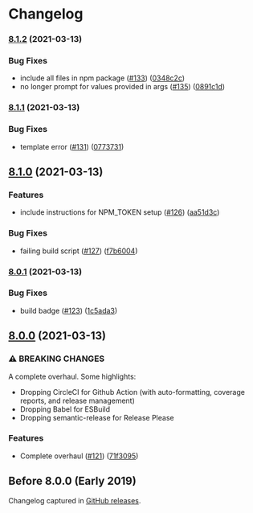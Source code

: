 # Changelog

<!-- markdownlint-disable -->

### [8.1.2](https://www.github.com/iamturns/create-exposed-app/compare/v8.1.1...v8.1.2) (2021-03-13)

### Bug Fixes

- include all files in npm package ([#133](https://www.github.com/iamturns/create-exposed-app/issues/133)) ([0348c2c](https://www.github.com/iamturns/create-exposed-app/commit/0348c2c49c01527f6ad7db118a4bc099c29fd902))
- no longer prompt for values provided in args ([#135](https://www.github.com/iamturns/create-exposed-app/issues/135)) ([0891c1d](https://www.github.com/iamturns/create-exposed-app/commit/0891c1dfb3a2ca7da27c64a28158bb0020011479))

### [8.1.1](https://www.github.com/iamturns/create-exposed-app/compare/v8.1.0...v8.1.1) (2021-03-13)

### Bug Fixes

- template error ([#131](https://www.github.com/iamturns/create-exposed-app/issues/131)) ([0773731](https://www.github.com/iamturns/create-exposed-app/commit/0773731fde6903891eedab6adb11474592aa7b32))

## [8.1.0](https://www.github.com/iamturns/create-exposed-app/compare/v8.0.1...v8.1.0) (2021-03-13)

### Features

- include instructions for NPM_TOKEN setup ([#126](https://www.github.com/iamturns/create-exposed-app/issues/126)) ([aa51d3c](https://www.github.com/iamturns/create-exposed-app/commit/aa51d3cb7641eed6ea39487f570d39de256988fa))

### Bug Fixes

- failing build script ([#127](https://www.github.com/iamturns/create-exposed-app/issues/127)) ([f7b6004](https://www.github.com/iamturns/create-exposed-app/commit/f7b60044c860854a916df0141f6ba96086d0f375))

### [8.0.1](https://www.github.com/iamturns/create-exposed-app/compare/v8.0.0...v8.0.1) (2021-03-13)

### Bug Fixes

- build badge ([#123](https://www.github.com/iamturns/create-exposed-app/issues/123)) ([1c5ada3](https://www.github.com/iamturns/create-exposed-app/commit/1c5ada36509579bb907ad725a497f0d3008b81e2))

## [8.0.0](https://www.github.com/iamturns/create-exposed-app/compare/v7.2.0...v8.0.0) (2021-03-13)

### ⚠ BREAKING CHANGES

A complete overhaul. Some highlights:

- Dropping CircleCI for Github Action (with auto-formatting, coverage reports, and release management)
- Dropping Babel for ESBuild
- Dropping semantic-release for Release Please

### Features

- Complete overhaul ([#121](https://www.github.com/iamturns/create-exposed-app/issues/121)) ([71f3095](https://www.github.com/iamturns/create-exposed-app/commit/71f3095e86a370285664903a9a73c7058d747c22))

## Before 8.0.0 (Early 2019)

Changelog captured in [GitHub releases](https://github.com/iamturns/create-exposed-app/releases).
